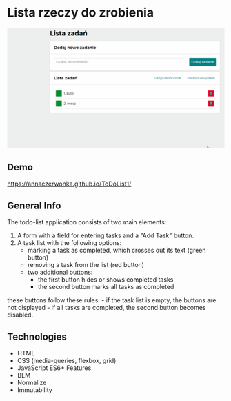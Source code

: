 # Lista rzeczy do zrobienia

![ToDoList](images/animation.gif)

## Demo
https://annaczerwonka.github.io/ToDoList1/

## General Info
The todo-list application consists of two main elements:
1. A form with a field for entering tasks and a "Add Task" button.
2. A task list with the following options:
   - marking a task as completed, which crosses out its text (green button)
   - removing a task from the list (red button)
   - two additional buttons:
      - the first button hides or shows completed tasks
      - the second button marks all tasks as completed

these buttons follow these rules:
    - if the task list is empty, the buttons are not displayed
    - if all tasks are completed, the second button becomes disabled.     

## Technologies
- HTML
- CSS (media-queries, flexbox, grid)
- JavaScript ES6+ Features
- BEM
- Normalize
- Immutability 


